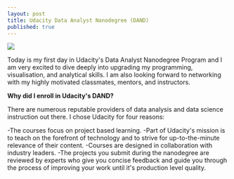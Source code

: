 ```yaml
---
layout: post
title: Udacity Data Analyst Nanodegree (DAND)
published: true
---
```

![]({{site.baseurl}}/codeliftparent.github.io/images/nanodegree_pic.png)

Today is my first day in Udacity's Data Analyst Nanodegree Program and I am very excited to dive deeply into upgrading my programming, visualisation, and analytical skills. I am also looking forward to networking with my highly motivated classmates, mentors, and instructors.

**Why did I enroll in Udacity's DAND?**

There are numerous reputable providers of data analysis and data science instruction out there. I chose Udacity for four reasons:

-The courses focus on project based learning.
-Part of Udacity's mission is to teach on the forefront of technology and to strive for up-to-the-minute relevance of their content.
-Courses are designed in collaboration with industry leaders.
-The projects you submit during the nanodegree are reviewed by experts who give you concise feedback and guide you through the process of improving your work until it's production level quality. 

